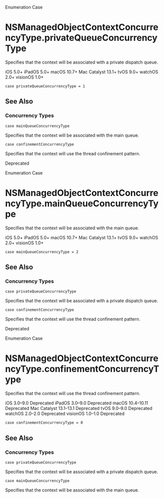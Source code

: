 Enumeration Case

# NSManagedObjectContextConcurrencyType.privateQueueConcurrencyType

Specifies that the context will be associated with a private dispatch queue.

iOS 5.0+  iPadOS 5.0+  macOS 10.7+  Mac Catalyst 13.1+  tvOS 9.0+  watchOS
2.0+  visionOS 1.0+

    
    
    case privateQueueConcurrencyType = 1

## See Also

### Concurrency Types

`case mainQueueConcurrencyType`

Specifies that the context will be associated with the main queue.

`case confinementConcurrencyType`

Specifies that the context will use the thread confinement pattern.

Deprecated

Enumeration Case

# NSManagedObjectContextConcurrencyType.mainQueueConcurrencyType

Specifies that the context will be associated with the main queue.

iOS 5.0+  iPadOS 5.0+  macOS 10.7+  Mac Catalyst 13.1+  tvOS 9.0+  watchOS
2.0+  visionOS 1.0+

    
    
    case mainQueueConcurrencyType = 2

## See Also

### Concurrency Types

`case privateQueueConcurrencyType`

Specifies that the context will be associated with a private dispatch queue.

`case confinementConcurrencyType`

Specifies that the context will use the thread confinement pattern.

Deprecated

Enumeration Case

# NSManagedObjectContextConcurrencyType.confinementConcurrencyType

Specifies that the context will use the thread confinement pattern.

iOS 3.0–9.0  Deprecated  iPadOS 3.0–9.0  Deprecated  macOS 10.4–10.11
Deprecated  Mac Catalyst 13.1–13.1  Deprecated  tvOS 9.0–9.0  Deprecated
watchOS 2.0–2.0  Deprecated  visionOS 1.0–1.0  Deprecated

    
    
    case confinementConcurrencyType = 0

## See Also

### Concurrency Types

`case privateQueueConcurrencyType`

Specifies that the context will be associated with a private dispatch queue.

`case mainQueueConcurrencyType`

Specifies that the context will be associated with the main queue.

